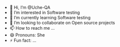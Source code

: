 - 👋 Hi, I’m @Uche-QA
- 👀 I’m interested in Software testing
- 🌱 I’m currently learning Software testing
- 💞️ I’m looking to collaborate on Open source projects
- 📫 How to reach me ...
- 😄 Pronouns: She
- ⚡ Fun fact: ...

<!---
Uche-QA/Uche-QA is a ✨ special ✨ repository because its `README.md` (this file) appears on your GitHub profile.
You can click the Preview link to take a look at your changes.
--->
